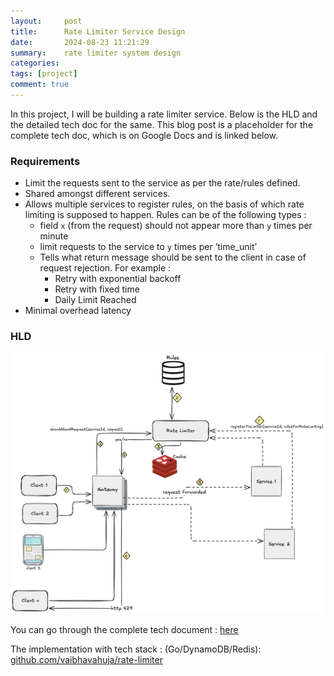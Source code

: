 ```yaml
---
layout:     post
title:      Rate Limiter Service Design
date:       2024-08-23 11:21:29
summary:    rate limiter system design
categories: 
tags: [project]
comment: true
---
```



In this project, I will be building a rate limiter service. Below is the HLD and the detailed tech doc for the same. This blog post is a placeholder for the complete tech doc, which is on Google Docs and is linked below.


### Requirements

- Limit the requests sent to the service as per the rate/rules defined.
- Shared amongst different services.
- Allows multiple services to register rules, on the basis of which rate limiting is supposed to happen. Rules can be of the following types : 
    - field `x` (from the request) should not appear more than `y` times per minute
    - limit requests to the service to `y` times per ‘time_unit’
    - Tells what return message should be sent to the client in case of request rejection. For example : 
        - Retry with exponential backoff
        - Retry with fixed time
        - Daily Limit Reached
- Minimal overhead latency


### HLD 

![](../images/rate_limiter_hld.png)

You can go through the complete tech document : [here](https://docs.google.com/document/d/1v14bOs-zXegk_AmMWduAnNVyI_Lus2q_ahYjxFAQe8E/edit#heading=h.10r0locdkasw)

The implementation with tech stack : (Go/DynamoDB/Redis): [github.com/vaibhavahuja/rate-limiter](https://github.com/vaibhavahuja/rate-limiter)


